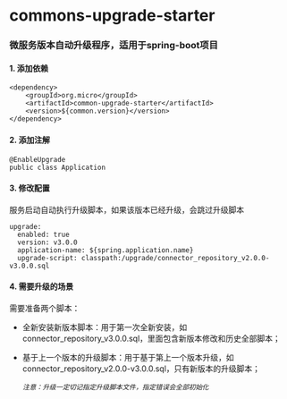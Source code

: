 # commons-upgrade-starter
### 微服务版本自动升级程序，适用于spring-boot项目

#### 1. 添加依赖
```
<dependency>
	<groupId>org.micro</groupId>
	<artifactId>common-upgrade-starter</artifactId>
	<version>${common.version}</version>
</dependency>

```

#### 2. 添加注解
```
@EnableUpgrade
public class Application

```

#### 3. 修改配置
服务启动自动执行升级脚本，如果该版本已经升级，会跳过升级脚本
```
upgrade:
  enabled: true
  version: v3.0.0
  application-name: ${spring.application.name}
  upgrade-script: classpath:/upgrade/connector_repository_v2.0.0-v3.0.0.sql

```

#### 4. 需要升级的场景

需要准备两个脚本：

- 全新安装新版本脚本：用于第一次全新安装，如connector_repository_v3.0.0.sql，里面包含新版本修改和历史全部脚本；

- 基于上一个版本的升级脚本：用于基于第上一个版本升级，如connector_repository_v2.0.0-v3.0.0.sql，只有新版本的升级脚本；

  

  *`注意：升级一定切记指定升级脚本文件，指定错误会全部初始化`*